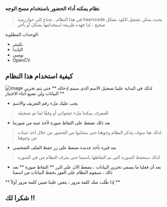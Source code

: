 ### نظام يمكنه أداء الحضور باستخدام مسح الوجه

> في هذا النظام ، نحتاج إلى خوارزمية haarscade بحيث يمكن تشغيل الكود بشكل صحيح ، لذا فهذه طريقة استخدامها بشكل أو بآخر

الوحدات المطلوبة:

- تكينتر
- الباندا
- نومبي
- OpenCV

## كيفية استخدام هذا النظام
![image](https://user-images.githubusercontent.com/56282493/136215217-a4fa8ed8-85ec-4c4e-bad4-27a97bf47e29.png)
لذلك في البداية علينا تسجيل الاسم الذي سيتم إدخاله ** حتى يتم تخزين البيانات ولن تضيع أثناء الاختبار **

- يجب عليك ملء رقم التعريف والاسم
> للمعرف يمكننا ملء عشوائي أو وفقًا لما تم تسجيله

- بعد ذلك تضغط على التقاط صورة لأخذ عينة من صورتنا
> لذلك هنا سوف يتذكر النظام وجوهنا حتى يتمكنوا من الحضور من خلال أخذ عينات من وجوهنا

- بعد فترة نأخذ جديدة نضغط على زر حفظ الملف الشخصي
> لذلك سنحفظ الصورة التي تم التقاطها باسمنا حتى يعرف النظام من في الصورة

- بعد أن فعلنا ما يسمى تخزين البيانات ، نضغط الآن على الزر ** التقاط صورة **
بعد ذلك ، سيقوم النظام على الفور بحفظ البيانات من اسمنا

** إذا طُلب منك كلمة مرور ، يتعين علينا تعيين كلمة مرور أولاً **

## شكرا لك !!
